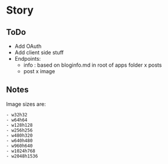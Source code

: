 # Story

## ToDo
- Add OAuth
- Add client side stuff
- Endpoints:
  - info : based on bloginfo.md in root of apps folder
  x posts
  - post
  x image

## Notes

Image sizes are:
```
- w32h32
- w64h64
- w128h128
- w256h256
- w480h320
- w640h480
- w960h640
- w1024h768
- w2048h1536
```
